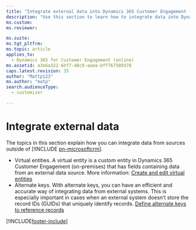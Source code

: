 ```yaml
---
title: "Integrate external data into Dynamics 365 Customer Engagement (on-premises)"
description: "Use this section to learn how to integrate data into Dynamics 365 from external sources. You can create and edit virtual entities or define alternate keys."
ms.custom: 
ms.reviewer: 

ms.suite: 
ms.tgt_pltfrm: 
ms.topic: article
applies_to: 
  - Dynamics 365 for Customer Engagement (online)
ms.assetid: a3e6a322-6hf7-48c9-aaea-bff767589378
caps.latest.revision: 35
author: "Mattp123"
ms.author: "matp"
search.audienceType: 
  - customizer

---
```


# Integrate external data

The topics in this section explain how you can integrate data from sources outside of [!INCLUDE [pn-microsoftcrm](../includes/pn-microsoftcrm.md)].

- Virtual entities. A virtual entity is a custom entity in Dynamics 365 Customer Engagement (on-premises) that has fields containing data from an external data source. More information: [Create and edit virtual entities](create-edit-virtual-entities.md)
- Alternate keys. With alternate keys, you can have an efficient and accurate way of integrating data from external systems. This is especially important in cases when an external system doesn’t store the record IDs (GUIDs) that uniquely identify records. [Define alternate keys to reference records](define-alternate-keys-reference-records.md)

[!INCLUDE[footer-include](../../../includes/footer-banner.md)]
